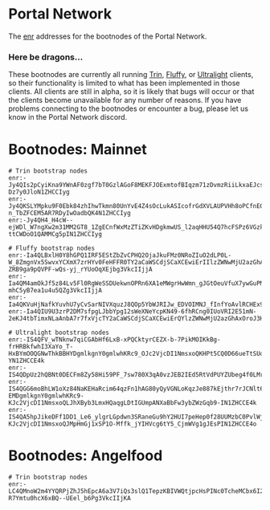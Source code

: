 # Portal Network
The [enr](https://eips.ethereum.org/EIPS/eip-778) addresses for the bootnodes of the Portal Network.


### Here be dragons...
These bootnodes are currently all running [Trin](https://github.com/ethereum/trin), [Fluffy](https://github.com/status-im/nimbus-eth1/tree/master/fluffy#introduction), or [Ultralight](https://github.com/ethereumjs/ultralight) clients, so their functionality is limited to what has been implemented in those clients. All clients are still in alpha, so it is likely that bugs will occur or that the clients become unavailable for any number of reasons. If you have problems connecting to the bootnodes or encounter a bug, please let us know in the Portal Network discord.


# Bootnodes: Mainnet
```
# Trin bootstrap nodes
enr:-Jy4QIs2pCyiKna9YWnAF0zgf7bT0GzlAGoF8MEKFJOExmtofBIqzm71zDvmzRiiLkxaEJcs_Amr7XIhLI74k1rtlXICY5Z0IDAuMS4xLWFscGhhLjEtMTEwZjUwgmlkgnY0gmlwhKEjVaWJc2VjcDI1NmsxoQLSC_nhF1iRwsCw0n3J4jRjqoaRxtKgsEe5a-Dz7y0JloN1ZHCCIyg
enr:-Jy4QKSLYMpku9F0Ebk84zhIhwTkmn80UnYvE4Z4sOcLukASIcofrGdXVLAUPVHh8oPCfnEOZm1W1gcAxB9kV2FJywkCY5Z0IDAuMS4xLWFscGhhLjEtMTEwZjUwgmlkgnY0gmlwhJO2oc6Jc2VjcDI1NmsxoQLMSGVlxXL62N3sPtaV-n_TbZFCEM5AR7RDyIwOadbQK4N1ZHCCIyg
enr:-Jy4QH4_H4cW--ejWDl_W7ngXw2m31MM2GT8_1ZgECnfWxMzZTiZKvHDgkmwUS_l2aqHHU54Q7hcFSPz6VGzkUjOqkcCY5Z0IDAuMS4xLWFscGhhLjEtMTEwZjUwgmlkgnY0gmlwhJ31OTWJc2VjcDI1NmsxoQPC0eRkjRajDiETr_DRa5N5VJRm-ttCWDoO1QAMMCg5pIN1ZHCCIyg

# Fluffy bootstrap nodes
enr:-Ia4QLBxlH0Y8hGPQ1IRF5EStZbZvCPHQ2OjaJkuFMz0NRoZIuO2dLP0L-W_8ZmgnVx5SwvxYCXmX7zrHYv0FeHFFR0TY2aCaWSCdjSCaXCEwiErIIlzZWNwMjU2azGhAnnTykipGqyOy-ZRB9ga9pQVPF-wQs-yj_rYUoOqXEjbg3VkcIIjjA
enr:-Ia4QM4amOkJf5z84Lv5Fl0RgWeSSDUekwnOPRn6XA1eMWgrHwWmn_gJGtOeuVfuX7ywGuPMRwb0odqQ9N_w_2Qc53gTY2aCaWSCdjSCaXCEwiErIYlzZWNwMjU2azGhAzaQEdPmz9SHiCw2I5yVAO8sriQ-mhC5yB7ea1u4u5QZg3VkcIIjjA
enr:-Ia4QKVuHjNafkYuvhU7yCvSarNIVXquzJ8QOp5YbWJRIJw_EDVOIMNJ_fInfYoAvlRCHEx9LUQpYpqJa04pUDU21uoTY2aCaWSCdjSCaXCEwiErQIlzZWNwMjU2azGhA47eAW5oIDJAqxxqI0sL0d8ttXMV0h6sRIWU4ZwS4pYfg3VkcIIjjA
enr:-Ia4QIU9U3zrP2DM7sfpgLJbbYpg12sWeXNeYcpKN49-6fhRCng0IUoVRI2E51mN-2eKJ4tbTimxNLaAnbA7r7fxVjcTY2aCaWSCdjSCaXCEwiErQYlzZWNwMjU2azGhAxOroJ3HceYvdD2yK1q9w8c9tgrISJso8q_JXI6U0Xwng3VkcIIjjA

# Ultralight bootstrap nodes
enr:-IS4QFV_wTNknw7qiCGAbHf6LxB-xPQCktyrCEZX-b-7PikMOIKkBg-frHRBkfwhI3XaYo_T-HxBYmOOQGNwThkBBHYDgmlkgnY0gmlwhKRc9_OJc2VjcDI1NmsxoQKHPt5CQ0D66ueTtSUqwGjfhscU_LiwS28QvJ0GgJFd-YN1ZHCCE4k
enr:-IS4QDpUz2hQBNt0DECFm8Zy58Hi59PF_7sw780X3qA0vzJEB2IEd5RtVdPUYZUbeg4f0LMradgwpyIhYUeSxz2Tfa8DgmlkgnY0gmlwhKRc9_OJc2VjcDI1NmsxoQJd4NAVKOXfbdxyjSOUJzmA4rjtg43EDeEJu1f8YRhb_4N1ZHCCE4o
enr:-IS4QGG6moBhLW1oXz84NaKEHaRcim64qzFn1hAG80yQyVGNLoKqzJe887kEjthr7rJCNlt6vdVMKMNoUC9OCeNK-EMDgmlkgnY0gmlwhKRc9-KJc2VjcDI1NmsxoQLJhXByb3LmxHQaqgLDtIGUmpANXaBbFw3ybZWzGqb9-IN1ZHCCE4k
enr:-IS4QA5hpJikeDFf1DD1_Le6_ylgrLGpdwn3SRaneGu9hY2HUI7peHep0f28UUMzbC0PvlWjN8zSfnqMG07WVcCyBhADgmlkgnY0gmlwhKRc9-KJc2VjcDI1NmsxoQJMpHmGj1xSP1O-Mffk_jYIHVcg6tY5_CjmWVg1gJEsPIN1ZHCCE4o
```

# Bootnodes: Angelfood
```
# Trin bootstrap nodes
enr:-LC4QMnoW2m4YYQRPjZhJ5hEpcA6a3V7iQs3slQ1TepzKBIVWQtjpcHsPINc0TcheMCbx6I2n5aax8M3AtUObt74ySUCY6p0IDVhYzI2NzViNGRmMjNhNmEwOWVjNDFkZTRlYTQ2ODQxNjk2ZTQ1YzSCaWSCdjSCaXCEQONKaYlzZWNwMjU2azGhAvZgYbpA9G8NQ6X4agu-R7Ymtu0hcX6xBQ--UEel_b6Pg3VkcIIjKA
```
